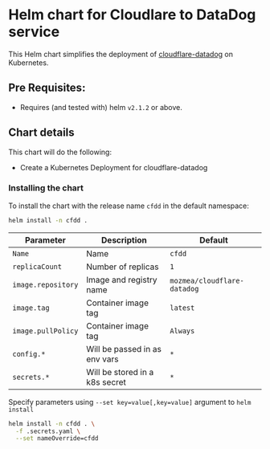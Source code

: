 # Helm chart for Cloudlare to DataDog service

This Helm chart simplifies the deployment of [cloudflare-datadog](https://github.com/mozmar/cloudflare-datadog) on Kubernetes.

## Pre Requisites:

* Requires (and tested with) helm `v2.1.2` or above.

## Chart details

This chart will do the following:

* Create a Kubernetes Deployment for cloudflare-datadog

### Installing the chart

To install the chart with the release name `cfdd` in the default namespace:

```bash
helm install -n cfdd .
```

| Parameter                   | Description                        | Default                             |
| --------------------------- | ---------------------------------- | ----------------------------------- |
| `Name`                      | Name                               | `cfdd`                              |
| `replicaCount`              | Number of replicas                 | `1`                                 |
| `image.repository`          | Image and registry name            | `mozmea/cloudflare-datadog`|
| `image.tag`                 | Container image tag                | `latest`                            |
| `image.pullPolicy`          | Container image tag                | `Always`                            |
| `config.*`                  | Will be passed in as env vars      | `*`                                 |
| `secrets.*`                 | Will be stored in a k8s secret     | `*`                                 |

Specify parameters using `--set key=value[,key=value]` argument to `helm install`

```bash
helm install -n cfdd . \
  -f .secrets.yaml \
  --set nameOverride=cfdd
```

